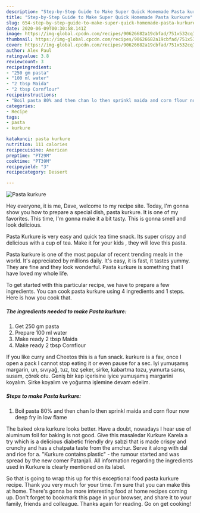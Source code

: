 ```yaml
---
description: "Step-by-Step Guide to Make Super Quick Homemade Pasta kurkure"
title: "Step-by-Step Guide to Make Super Quick Homemade Pasta kurkure"
slug: 654-step-by-step-guide-to-make-super-quick-homemade-pasta-kurkure
date: 2020-06-09T00:30:58.141Z
image: https://img-global.cpcdn.com/recipes/90626682a19cbfad/751x532cq70/pasta-kurkure-recipe-main-photo.jpg
thumbnail: https://img-global.cpcdn.com/recipes/90626682a19cbfad/751x532cq70/pasta-kurkure-recipe-main-photo.jpg
cover: https://img-global.cpcdn.com/recipes/90626682a19cbfad/751x532cq70/pasta-kurkure-recipe-main-photo.jpg
author: Alex Paul
ratingvalue: 3.8
reviewcount: 3
recipeingredient:
- "250 gm pasta"
- "100 ml water"
- "2 tbsp Maida"
- "2 tbsp Cornflour"
recipeinstructions:
- "Boil pasta 80% and then chan lo then sprinkl maida and corn flour now deep fry in low flame"
categories:
- Recipe
tags:
- pasta
- kurkure

katakunci: pasta kurkure 
nutrition: 111 calories
recipecuisine: American
preptime: "PT29M"
cooktime: "PT39M"
recipeyield: "3"
recipecategory: Dessert

---
```



![Pasta kurkure](https://img-global.cpcdn.com/recipes/90626682a19cbfad/751x532cq70/pasta-kurkure-recipe-main-photo.jpg)

Hey everyone, it is me, Dave, welcome to my recipe site. Today, I'm gonna show you how to prepare a special dish, pasta kurkure. It is one of my favorites. This time, I'm gonna make it a bit tasty. This is gonna smell and look delicious.

Pasta Kurkure is very easy and quick tea time snack. Its super crispy and delicious with a cup of tea. Make it for your kids , they will love this pasta.

Pasta kurkure is one of the most popular of recent trending meals in the world. It's appreciated by millions daily. It's easy, it is fast, it tastes yummy. They are fine and they look wonderful. Pasta kurkure is something that I have loved my whole life.


To get started with this particular recipe, we have to prepare a few ingredients. You can cook pasta kurkure using 4 ingredients and 1 steps. Here is how you cook that.

<!--inarticleads1-->

##### The ingredients needed to make Pasta kurkure:

1. Get 250 gm pasta
1. Prepare 100 ml water
1. Make ready 2 tbsp Maida
1. Make ready 2 tbsp Cornflour


If you like curry and Cheetos this is a fun snack. kurkure is a fav, once I open a pack I cannot stop eating it or even pause for a sec. Iyi yumuşamış margarin, un, sıvıyağ, tuz, toz şeker, sirke, kabartma tozu, yumurta sarısı, susam, çörek otu. Geniş bir kap içerisine iyice yumuşamış margarini koyalım. Sirke koyalım ve yoğurma işlemine devam edelim. 

<!--inarticleads2-->

##### Steps to make Pasta kurkure:

1. Boil pasta 80% and then chan lo then sprinkl maida and corn flour now deep fry in low flame


The baked okra kurkure looks better. Have a doubt, nowadays I hear use of aluminum foil for baking is not good. Give this masaledar Kurkure Karela a try which is a delicious diabetic friendly dry sabzi that is made crispy and crunchy and has a chatpata taste from the amchur. Serve it along with dal and rice for a. &#34;Kurkure contains plastic&#34; - the rumour started and was spread by the new comer Patanjali. All information regarding the ingredients used in Kurkure is clearly mentioned on its label. 

So that is going to wrap this up for this exceptional food pasta kurkure recipe. Thank you very much for your time. I'm sure that you can make this at home. There's gonna be more interesting food at home recipes coming up. Don't forget to bookmark this page in your browser, and share it to your family, friends and colleague. Thanks again for reading. Go on get cooking!
